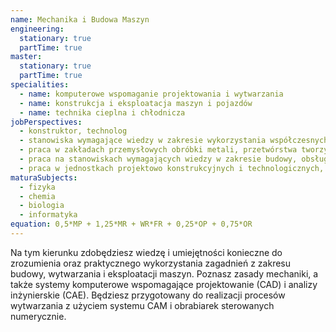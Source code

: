 ```yaml
---
name: Mechanika i Budowa Maszyn
engineering:
  stationary: true
  partTime: true
master:
  stationary: true
  partTime: true
specialities:
  - name: komputerowe wspomaganie projektowania i wytwarzania
  - name: konstrukcja i eksploatacja maszyn i pojazdów
  - name: technika cieplna i chłodnicza
jobPerspectives:
  - konstruktor, technolog
  - stanowiska wymagające wiedzy w zakresie wykorzystania współczesnych systemów CAD, CAE oraz CAM
  - praca w zakładach przemysłowych obróbki metali, przetwórstwa tworzyw sztucznych, biurach konstrukcyjnych oraz firmach projektowych
  - praca na stanowiskach wymagających wiedzy w zakresie budowy, obsługi, naprawy i eksploatacji maszyn i pojazdów oraz specjalistycznego oprzyrządowania technologicznego
  - praca w jednostkach projektowo konstrukcyjnych i technologicznych, przedsiębiorstwach przemysłu maszynowego i przemysłów pokrewnych, instytutach naukowo-badawczych oraz ośrodkach badawczo-rozwojowych, jednostkach zajmujących się doradztwem oraz upowszechnianiem wiedzy z zakresu mechaniki i budowy maszyn oraz inżynierii wytwarzania
maturaSubjects:
  - fizyka
  - chemia
  - biologia
  - informatyka
equation: 0,5*MP + 1,25*MR + WR*FR + 0,25*OP + 0,75*OR
---
```

Na tym kierunku zdobędziesz wiedzę i umiejętności konieczne do zrozumienia oraz praktycznego wykorzystania zagadnień z zakresu budowy, wytwarzania i eksploatacji maszyn. Poznasz zasady mechaniki, a także systemy komputerowe wspomagające projektowanie (CAD) i analizy inżynierskie (CAE). Będziesz przygotowany do realizacji procesów wytwarzania z użyciem systemu CAM i obrabiarek sterowanych numerycznie.